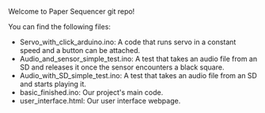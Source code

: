 Welcome to Paper Sequencer git repo!

You can find the following files:
- Servo_with_click_arduino.ino:
  A code that runs servo in a constant speed and a button can be attached.
- Audio_and_sensor_simple_test.ino:
  A test that takes an audio file from an SD and releases it once the sensor encounters a black square.
- Audio_with_SD_simple_test.ino:
  A test that takes an audio file from an SD and starts playing it.
- basic_finished.ino:
  Our project's main code.
- user_interface.html:
  Our user interface webpage.
